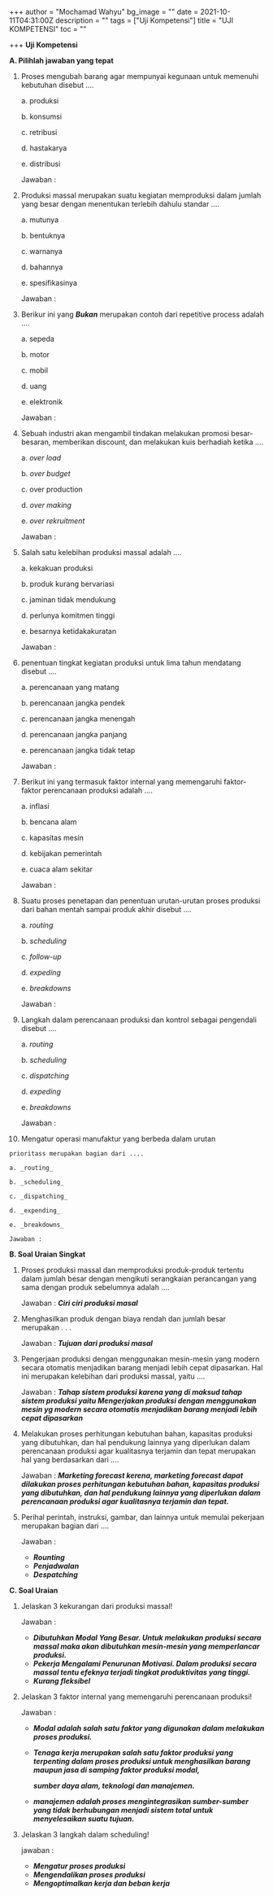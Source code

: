 +++
author = "Mochamad Wahyu"
bg_image = ""
date = 2021-10-11T04:31:00Z
description = ""
tags = ["Uji Kompetensi"]
title = "UJI KOMPETENSI"
toc = ""

+++
**Uji Kompetensi**

**A. Pilihlah jawaban yang tepat**

 1. Proses mengubah barang agar mempunyai kegunaan untuk memenuhi kebutuhan disebut ....

    a. produksi

    b. konsumsi

    c. retribusi

    d. hastakarya

    e. distribusi

    Jawaban :
 2. Produksi massal merupakan suatu kegiatan memproduksi dalam jumlah yang besar dengan menentukan terlebih dahulu standar ....

    a. mutunya

    b. bentuknya

    c. warnanya

    d. bahannya

    e. spesifikasinya

    Jawaban :
 3. Berikur ini yang **_Bukan_** merupakan contoh dari repetitive process adalah ....

    a. sepeda

    b. motor

    c. mobil

    d. uang

    e. elektronik

    Jawaban :
 4. Sebuah industri akan mengambil tindakan melakukan promosi besar-besaran, memberikan discount, dan melakukan kuis berhadiah ketika ....

    a. _over load_

    b. _over budget_

    c. over production

    d. _over making_

    e. _over rekruitment_

    Jawaban :
 5. Salah satu kelebihan produksi massal adalah ....

    a. kekakuan produksi

    b. produk kurang bervariasi

    c. jaminan tidak mendukung

    d. perlunya komitmen tinggi

    e. besarnya ketidakakuratan

    Jawaban :
 6. penentuan tingkat kegiatan produksi untuk lima tahun mendatang disebut ....

    a. perencanaan yang matang

    b. perencanaan jangka pendek

    c. perencanaan jangka menengah

    d. perencanaan jangka panjang

    e. perencanaan jangka tidak tetap

    Jawaban :
 7. Berikut ini yang termasuk faktor internal yang memengaruhi faktor-faktor perencanaan produksi adalah ....

    a. inflasi

    b. bencana alam

    c. kapasitas mesin

    d. kebijakan pemerintah

    e. cuaca alam sekitar

    Jawaban :
 8. Suatu proses penetapan dan penentuan urutan-urutan proses produksi dari bahan mentah sampai produk akhir disebut ....

    a. _routing_

    b. _scheduling_

    c. _follow-up_

    d. _expeding_

    e. _breakdowns_

    Jawaban :
 9. Langkah dalam perencanaan produksi dan kontrol sebagai pengendali disebut ....

    a. _routing_

    b. _scheduling_

    c. _dispatching_

    d. _expeding_

    e. _breakdowns_

    Jawaban :
10.  Mengatur operasi manufaktur yang berbeda dalam urutan

    prioritass merupakan bagian dari ....

    a. _routing_

    b. _scheduling_

    c. _dispatching_

    d. _expending_

    e. _breakdowns_

    Jawaban :

**B. Soal Uraian Singkat**

1. Proses produksi massal dan memproduksi produk-produk tertentu dalam jumlah besar dengan mengikuti serangkaian perancangan yang sama dengan produk sebelumnya adalah ....

   Jawaban : **_Ciri ciri produksi masal_**
2. Menghasilkan produk dengan biaya rendah dan jumlah besar merupakan . . .

   Jawaban : **_Tujuan dari produksi masal_**
3. Pengerjaan produksi dengan menggunakan mesin-mesin yang modern secara otomatis menjadikan barang menjadi lebih cepat dipasarkan. Hal ini merupakan kelebihan dari produksi massal, yaitu ....

   Jawaban : **_Tahap sistem produksi karena yang di maksud tahap sistem produksi yaitu Mengerjakan produksi dengan menggunakan mesin yg modern secara otomatis menjadikan barang menjadi lebih cepat dipasarkan_**
4. Melakukan proses perhitungan kebutuhan bahan, kapasitas produksi yang dibutuhkan, dan hal pendukung lainnya yang diperlukan dalam perencanaan produksi agar kualitasnya terjamin dan tepat merupakan hal yang berdasarkan dari ....

   Jawaban : **_Marketing forecast kerena, marketing forecast dapat dilakukan proses perhitungan kebutuhan bahan, kapasitas produksi yang dibutuhkan, dan hal pendukung lainnya yang diperlukan dalam perencanaan produksi agar kualitasnya terjamin dan tepat._**
5. Perihal perintah, instruksi, gambar, dan lainnya untuk memulai pekerjaan merupakan bagian dari ....

   Jawaban : 
   * **_Rounting_**
   * **_Penjadwalan_**
   * **_Despatching_**

**C. Soal Uraian**

1. Jelaskan 3 kekurangan dari produksi massal!

   Jawaban : 
   * **_Dibutuhkan Modal Yang Besar. Untuk melakukan produksi secara massal maka akan dibutuhkan mesin-mesin yang memperlancar produksi._**
   * **_Pekerja Mengalami Penurunan Motivasi. Dalam produksi secara massal tentu efeknya terjadi tingkat produktivitas yang tinggi._**
   * **_Kurang fleksibel_**
2. Jelaskan 3 faktor internal yang memengaruhi perencanaan produksi!

   Jawaban :
   * **_Modal adalah salah satu faktor yang digunakan dalam melakukan proses produksi._**
   * **_Tenaga kerja merupakan salah satu faktor produksi yang terpenting dalam proses produksi untuk menghasilkan barang maupun jasa di samping faktor produksi modal,_**

     **_sumber daya alam, teknologi dan manajemen._**
   * **_manajemen adalah proses mengintegrasikan sumber-sumber yang tidak berhubungan menjadi sistem total untuk menyelesaikan suatu tujuan._**
3. Jelaskan 3 langkah dalam scheduling!

   jawaban :
   * **_Mengatur proses produksi_**
   * **_Mengendalikan proses produksi_**
   * **_Mengoptimalkan kerja dan beban kerja_**
